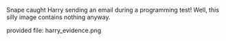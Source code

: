 Snape caught Harry sending an email during a programming test! Well, this silly image contains nothing anyway.

provided file: harry_evidence.png